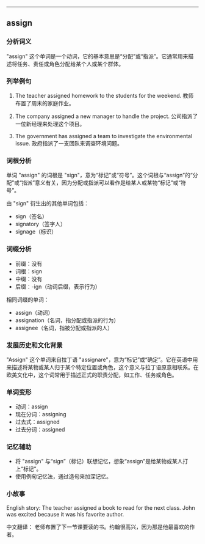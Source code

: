 
---------------
## assign
### 分析词义
"assign" 这个单词是一个动词，它的基本意思是“分配”或“指派”。它通常用来描述将任务、责任或角色分配给某个人或某个群体。

### 列举例句
1. The teacher assigned homework to the students for the weekend.
   教师布置了周末的家庭作业。

2. The company assigned a new manager to handle the project.
   公司指派了一位新经理来处理这个项目。

3. The government has assigned a team to investigate the environmental issue.
   政府指派了一支团队来调查环境问题。

### 词根分析
单词 "assign" 的词根是 "sign"，意为“标记”或“符号”。这个词根与“assign”的“分配”或“指派”意义有关，因为分配或指派可以看作是给某人或某物“标记”或“符号”。

由 "sign" 衍生出的其他单词包括：
- sign（签名）
- signatory（签字人）
- signage（标识）

### 词缀分析
- 前缀：没有
- 词根：sign
- 中缀：没有
- 后缀：-ign（动词后缀，表示行为）

相同词缀的单词：
- assign（动词）
- assignation（名词，指分配或指派的行为）
- assignee（名词，指被分配或指派的人）

### 发展历史和文化背景
"Assign" 这个单词来自拉丁语 "assignare"，意为“标记”或“确定”。它在英语中用来描述将某物或某人归于某个特定位置或角色，这个意义与拉丁语原意相联系。在欧美文化中，这个词常用于描述正式的职责分配，如工作、任务或角色。

### 单词变形
- 动词：assign
- 现在分词：assigning
- 过去式：assigned
- 过去分词：assigned

### 记忆辅助
- 将 "assign" 与“sign”（标记）联想记忆，想象“assign”是给某物或某人打上“标记”。
- 使用例句记忆法，通过造句来加深记忆。

### 小故事
English story:
The teacher assigned a book to read for the next class. John was excited because it was his favorite author.

中文翻译：
老师布置了下一节课要读的书。约翰很高兴，因为那是他最喜欢的作者。

